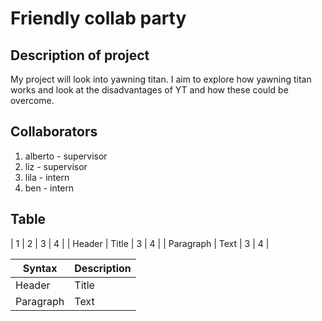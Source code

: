 # Friendly collab party
## Description of project
My project will look into yawning titan. I aim to explore how yawning titan works and look at the disadvantages of YT and how these could be overcome.

## Collaborators
1. alberto - supervisor
2. liz - supervisor
3. lila - intern
4. ben - intern

## Table
| 1 | 2 | 3 | 4 |
| Header | Title | 3 | 4 |
| Paragraph | Text | 3 | 4 |

| Syntax | Description |
| ----------- | ----------- |
| Header | Title |
| Paragraph | Text |
